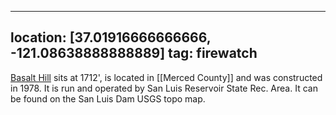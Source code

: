 
---
location: [37.01916666666666, -121.08638888888889]
tag: firewatch
---

[Basalt Hill](http://www.peakbagging.com/CALookoutPhotos/BasaltHill.html) sits at 1712', is located in [[Merced County]] and was constructed in 1978. It is run and operated by San Luis Reservoir State Rec. Area. It can be found on the San Luis Dam USGS topo map.
